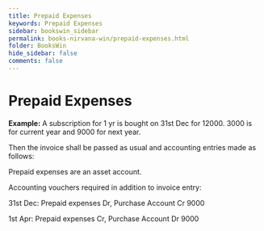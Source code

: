 ```yaml
---
title: Prepaid Expenses
keywords: Prepaid Expenses
sidebar: bookswin_sidebar
permalink: books-nirvana-win/prepaid-expenses.html
folder: BooksWin
hide_sidebar: false
comments: false
---
```


# Prepaid Expenses



**Example:** A subscription for 1 yr is bought on 31st Dec for 12000. 3000 is for current year and 9000 for next year.

Then the invoice shall be passed as usual and accounting entries made as follows:



Prepaid expenses are an asset account.



Accounting vouchers required in addition to invoice entry:



31st Dec: Prepaid expenses Dr, Purchase Account Cr 9000

1st Apr: Prepaid expenses Cr, Purchase Account Dr 9000
